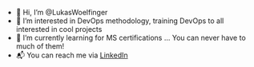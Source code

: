 - 👋 Hi, I’m @LukasWoelfinger
- 👀 I’m interested in DevOps methodology, training DevOps to all interested in cool projects
- 🌱 I’m currently learning for MS certifications ... You can never have to much of them!
- 📬 You can reach me via [LinkedIn](https://www.linkedin.com/in/lukaswoelfinger/)

<!---
LukasWoelfinger/LukasWoelfinger is a ✨ special ✨ repository because its `README.md` (this file) appears on your GitHub profile.
You can click the Preview link to take a look at your changes.
--->
